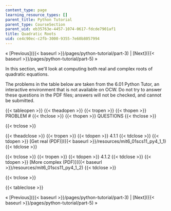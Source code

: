 ```yaml
---
content_type: page
learning_resource_types: []
parent_title: Python Tutorial
parent_type: CourseSection
parent_uid: eb35763e-4457-1074-0617-fdcde7901af1
title: Quadratic Roots
uid: ce4c90ec-c2fb-3000-9355-7e60b8057994
---
```


« [Previous]({{< baseurl >}}/pages/python-tutorial/part-3) | [Next]({{< baseurl >}}/pages/python-tutorial/part-5) »

In this section, we'll look at computing both real and complex roots of quadratic equations.

The problems in the table below are taken from the 6.01 Python Tutor, an interactive environment that is not available on OCW. Do not try to answer these questions in the PDF files; answers will not be checked, and cannot be submitted.

{{< tableopen >}}
{{< theadopen >}}
{{< tropen >}}
{{< thopen >}}
PROBLEM #
{{< thclose >}}
{{< thopen >}}
QUESTIONS
{{< thclose >}}

{{< trclose >}}

{{< theadclose >}}
{{< tropen >}}
{{< tdopen >}}
4.1.1
{{< tdclose >}}
{{< tdopen >}}
[Get real (PDF)]({{< baseurl >}}/resources/mit6_01scs11_py4_1_1)
{{< tdclose >}}

{{< trclose >}}
{{< tropen >}}
{{< tdopen >}}
4.1.2
{{< tdclose >}}
{{< tdopen >}}
[More complex (PDF)]({{< baseurl >}}/resources/mit6_01scs11_py4_1_2)
{{< tdclose >}}

{{< trclose >}}

{{< tableclose >}}

« [Previous]({{< baseurl >}}/pages/python-tutorial/part-3) | [Next]({{< baseurl >}}/pages/python-tutorial/part-5) »